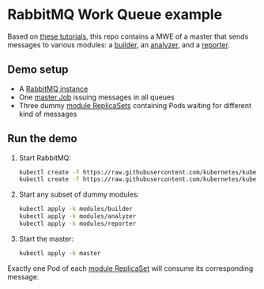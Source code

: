 # RabbitMQ Work Queue example

Based on [these tutorials](https://www.rabbitmq.com/tutorials/tutorial-two-go.html),
this repo contains a MWE of a master that sends messages to various modules:
a [builder](modules/builder),
an [analyzer](modules/analyzer),
and a [reporter](modules/reporter).

## Demo setup

- A [RabbitMQ instance](https://kubernetes.io/docs/tasks/job/coarse-parallel-processing-work-queue/#starting-a-message-queue-service)
- One [master Job](master/master.yaml) issuing messages in all queues
- Three dummy [module ReplicaSets](modules) containing Pods waiting for different kind of messages 

## Run the demo

1. Start RabbitMQ:
    ```bash
    kubectl create -f https://raw.githubusercontent.com/kubernetes/kubernetes/release-1.3/examples/celery-rabbitmq/rabbitmq-service.yaml
    kubectl create -f https://raw.githubusercontent.com/kubernetes/kubernetes/release-1.3/examples/celery-rabbitmq/rabbitmq-controller.yaml
    ```
1. Start any subset of dummy modules:
    ```bash
    kubectl apply -k modules/builder
    kubectl apply -k modules/analyzer
    kubectl apply -k modules/reporter
    ```
1. Start the master:
    ```bash
    kubectl apply -k master
    ```

Exactly one Pod of each [module ReplicaSet](modules) will consume its corresponding message.
